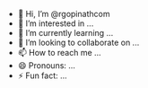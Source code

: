 - 👋 Hi, I’m @rgopinathcom
- 👀 I’m interested in ...
- 🌱 I’m currently learning ...
- 💞️ I’m looking to collaborate on ...
- 📫 How to reach me ...
- 😄 Pronouns: ...
- ⚡ Fun fact: ...

<!---
rgopinathcom/rgopinathcom is a ✨ special ✨ repository because its `README.md` (this file) appears on your GitHub profile.
You can click the Preview link to take a look at your changes.
--->
